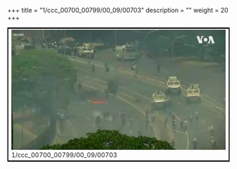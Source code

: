 +++
title = "1/ccc_00700_00799/00_09/00703"
description = ""
weight = 20
+++

<table style="border:2px solid black;max-width:800px;max-height:800px;" 
><tr><td>
<img class="center-fit-jpg"
src="/jpg_/aaa_20190430_NxaOmWaI8sI_00702.jpg">
1/ccc_00700_00799/00_09/00703
</img></td></tr></table>
